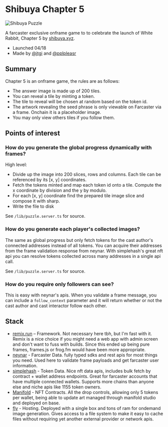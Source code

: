 # Shibuya Chapter 5

![Shibuya Puzzle](https://wowow.shibuya.xyz/images/progress.jpg)

A farcaster exclusive onframe game to to celebrate the launch of White Rabbit, Chapter 5 by [shibuya.xyz](https://shibuya.xyz).

- Launched 04/18
- Made by [@jtgi](https://warpcast.com/jtgi) and [@pplpleasr](https:/warpcast.com/pplpleasr)

## Summary

Chapter 5 is an onframe game, the rules are as follows:

- The answer image is made up of 200 tiles.
- You can reveal a tile by minting a token.
- The tile to reveal will be chosen at random based on the token id.
- The artwork revealing the seed phrase is only viewable on Farcaster via a frame. Onchain it is a placeholder image.
- You may only view others tiles if you follow them.

## Points of interest

### How do you generate the global progress dynamically with frames?

High level:

- Divide up the image into 200 slices, rows and columns. Each tile can be referenced by its [x, y] coordinates.
- Fetch the tokens minted and map each token id onto a tile. Compute the x coordinate by division and the y by modulo.
- For each [x, y] coordinate find the prepared tile image slice and compose it with sharp.
- Write the file to disk

See `/lib/puzzle.server.ts` for source.

### How do you generate each player's collected images?

The same as global progress but only fetch tokens for the cast author's connected addresses instead of all tokens. You can acquire their addresses from the frame validation response from neynar. With simplehash's great nft api you can resolve tokens collected across many addresses in a single api call.

See `/lib/puzzle.server.ts` for source.

### How do you require only followers can see?

This is easy with neynar's apis. When you validate a frame message, you can include a `follow_context` parameter and it will return whether or not the cast author and cast interactor follow each other.

## Stack

- [remix.run](https://remix.run) – Framework. Not necessary here tbh, but I'm fast with it. Remix is a nice choice if you might need a web app with admin screen and don't want to fuss with builds. Since this ended up being pure frames, frames.js or frog.fm would have been more appropriate.
- [neynar](https://neynar.com) - Farcaster Data. fully typed sdks and rest apis for most things you need. Used here to validate frame payloads and get farcaster user information.
- [simplehash](https://simplehash.com) - Token Data. Nice nft data apis, includes bulk fetch by contract + wallet address endpoints. Great for farcaster accounts that have multiple connected wallets. Supports more chains than anyone else and niche apis like 1155 token owners.
- [Manifold](https://studio.manifold.xyz) - NFT Contracts. All the drop controls, allowing only 5 tokens per wallet, being able to update art managed through manifold studio and deployed on base.
- [fly](https://fly.io) - Hosting. Deployed with a single box and tons of ram for ondemand image generation. Gives access to a file system to make it easy to cache files without requiring yet another external provider or network apis.
